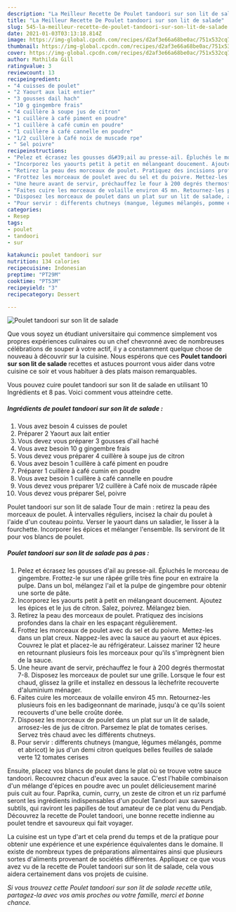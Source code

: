```yaml
---
description: "La Meilleur Recette De Poulet tandoori sur son lit de salade"
title: "La Meilleur Recette De Poulet tandoori sur son lit de salade"
slug: 545-la-meilleur-recette-de-poulet-tandoori-sur-son-lit-de-salade
date: 2021-01-03T03:13:18.814Z
image: https://img-global.cpcdn.com/recipes/d2af3e66a68be0ac/751x532cq70/poulet-tandoori-sur-son-lit-de-salade-photo-principale-de-la-recette.jpg
thumbnail: https://img-global.cpcdn.com/recipes/d2af3e66a68be0ac/751x532cq70/poulet-tandoori-sur-son-lit-de-salade-photo-principale-de-la-recette.jpg
cover: https://img-global.cpcdn.com/recipes/d2af3e66a68be0ac/751x532cq70/poulet-tandoori-sur-son-lit-de-salade-photo-principale-de-la-recette.jpg
author: Mathilda Gill
ratingvalue: 3
reviewcount: 13
recipeingredient:
- "4 cuisses de poulet"
- "2 Yaourt aux lait entier"
- "3 gousses dail hach"
- "10 g gingembre frais"
- "4 cuillère à soupe jus de citron"
- "1 cuillère à café piment en poudre"
- "1 cuillère à café cumin en poudre"
- "1 cuillère à café cannelle en poudre"
- "1/2 cuillère à Café noix de muscade rpe"
- " Sel poivre"
recipeinstructions:
- "Pelez et écrasez les gousses d&#39;ail au presse-ail. Épluchés le morceau de gingembre. Frottez-le sur une râpée grille très fine pour en extraire la pulpe. Dans un bol, mélangez l&#39;ail et la pulpe de gingembre pour obtenir une sorte de pâte."
- "Incorporez les yaourts petit à petit en mélangeant doucement. Ajoutez les épices et le jus de citron. Salez, poivrez. Mélangez bien."
- "Retirez la peau des morceaux de poulet. Pratiquez des incisions profondes dans la chair en les espaçant régulièrement."
- "Frottez les morceaux de poulet avec du sel et du poivre. Mettez-les dans un plat creux. Nappez-les avec la sauce au yaourt et aux épices. Couvrez le plat et placez-le au réfrigérateur. Laissez mariner 12 heure en retournant plusieurs fois les morceaux pour qu&#39;ils s&#39;imprègnent bien de la sauce."
- "Une heure avant de servir, préchauffez le four à 200 degrés thermostat 7-8. Disposez les morceaux de poulet sur une grille. Lorsque le four est chaud, glissez la grille et installez en dessous la lèchefrite recouverte d&#39;aluminium ménager."
- "Faites cuire les morceaux de volaille environ 45 mn. Retournez-les plusieurs fois en les badigeonnant de marinade, jusqu&#39;à ce qu&#39;ils soient recouverts d&#39;une belle croûte dorée."
- "Disposez les morceaux de poulet dans un plat sur un lit de salade, arrosez-les de jus de citron. Parsemez le plat de tomates cerises. Servez très chaud avec les différents chutneys."
- "Pour servir : differents chutneys (mangue, légumes mélangés, pomme et abricot) le jus d&#39;un demi citron quelques belles feuilles de salade verte 12 tomates cerises"
categories:
- Resep
tags:
- poulet
- tandoori
- sur

katakunci: poulet tandoori sur 
nutrition: 134 calories
recipecuisine: Indonesian
preptime: "PT29M"
cooktime: "PT53M"
recipeyield: "3"
recipecategory: Dessert

---
```



![Poulet tandoori sur son lit de salade](https://img-global.cpcdn.com/recipes/d2af3e66a68be0ac/751x532cq70/poulet-tandoori-sur-son-lit-de-salade-photo-principale-de-la-recette.jpg)

Que vous soyez un étudiant universitaire qui commence simplement vos propres expériences culinaires ou un chef chevronné avec de nombreuses célébrations de souper à votre actif, il y a constamment quelque chose de nouveau à découvrir sur la cuisine. Nous espérons que ces <strong> Poulet tandoori sur son lit de salade </strong> recettes et astuces pourront vous aider dans votre cuisine ce soir et vous habituer à des plats maison remarquables.

<!--inarticleads1-->

Vous pouvez cuire poulet tandoori sur son lit de salade en utilisant 10 Ingrédients et 8 pas. Voici comment vous atteindre cette.

##### Ingrédients de poulet tandoori sur son lit de salade :

1. Vous avez besoin 4 cuisses de poulet
1. Préparer 2 Yaourt aux lait entier
1. Vous devez vous préparer 3 gousses d&#39;ail haché
1. Vous avez besoin 10 g gingembre frais
1. Vous devez vous préparer 4 cuillère à soupe jus de citron
1. Vous avez besoin 1 cuillère à café piment en poudre
1. Préparer 1 cuillère à café cumin en poudre
1. Vous avez besoin 1 cuillère à café cannelle en poudre
1. Vous devez vous préparer 1/2 cuillère à Café noix de muscade râpée
1. Vous devez vous préparer  Sel, poivre


Poulet tandoori sur son lit de salade Tour de main : retirez la peau des morceaux de poulet. À intervalles réguliers, incisez la chair du poulet à l&#39;aide d&#39;un couteau pointu. Verser le yaourt dans un saladier, le lisser à la fourchette. Incorporer les épices et mélanger l&#39;ensemble. Ils serviront de lit pour vos blancs de poulet. 

<!--inarticleads2-->

##### Poulet tandoori sur son lit de salade pas à pas :

1. Pelez et écrasez les gousses d&#39;ail au presse-ail. Épluchés le morceau de gingembre. Frottez-le sur une râpée grille très fine pour en extraire la pulpe. Dans un bol, mélangez l&#39;ail et la pulpe de gingembre pour obtenir une sorte de pâte.
1. Incorporez les yaourts petit à petit en mélangeant doucement. Ajoutez les épices et le jus de citron. Salez, poivrez. Mélangez bien.
1. Retirez la peau des morceaux de poulet. Pratiquez des incisions profondes dans la chair en les espaçant régulièrement.
1. Frottez les morceaux de poulet avec du sel et du poivre. Mettez-les dans un plat creux. Nappez-les avec la sauce au yaourt et aux épices. Couvrez le plat et placez-le au réfrigérateur. Laissez mariner 12 heure en retournant plusieurs fois les morceaux pour qu&#39;ils s&#39;imprègnent bien de la sauce.
1. Une heure avant de servir, préchauffez le four à 200 degrés thermostat 7-8. Disposez les morceaux de poulet sur une grille. Lorsque le four est chaud, glissez la grille et installez en dessous la lèchefrite recouverte d&#39;aluminium ménager.
1. Faites cuire les morceaux de volaille environ 45 mn. Retournez-les plusieurs fois en les badigeonnant de marinade, jusqu&#39;à ce qu&#39;ils soient recouverts d&#39;une belle croûte dorée.
1. Disposez les morceaux de poulet dans un plat sur un lit de salade, arrosez-les de jus de citron. Parsemez le plat de tomates cerises. Servez très chaud avec les différents chutneys.
1. Pour servir : differents chutneys (mangue, légumes mélangés, pomme et abricot) le jus d&#39;un demi citron quelques belles feuilles de salade verte 12 tomates cerises


Ensuite, placez vos blancs de poulet dans le plat où se trouve votre sauce tandoori. Recouvrez chacun d&#39;eux avec la sauce. C&#39;est l&#39;habile combinaison d&#39;un mélange d&#39;épices en poudre avec un poulet délicieusement mariné puis cuit au four. Paprika, cumin, curry, un zeste de citron et un riz parfumé seront les ingrédients indispensables d&#39;un poulet Tandoori aux saveurs subtils, qui raviront les papilles de tout amateur de ce plat venu du Pendjab. Découvrez la recette de Poulet tandoori, une bonne recette indienne au poulet tendre et savoureux qui fait voyager. 

<!--inarticleads1-->

<p>
La cuisine est un type d'art et cela prend du temps et de la pratique pour obtenir une expérience et une expérience équivalentes dans le domaine. Il existe de nombreux types de préparations alimentaires ainsi que plusieurs sortes d'aliments provenant de sociétés différentes. Appliquez ce que vous avez vu de la recette de Poulet tandoori sur son lit de salade, cela vous aidera certainement dans vos projets de cuisine.
</p>

<p>
<i>Si vous trouvez cette Poulet tandoori sur son lit de salade recette utile, partagez-la avec vos amis proches ou votre famille, merci et bonne chance.</i>
</p>
